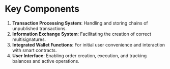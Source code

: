 # Key Components

1. **Transaction Processing System**: Handling and storing chains of unpublished transactions.
2. **Information Exchange System**: Facilitating the creation of correct multisignatures.
3. **Integrated Wallet Functions**: For initial user convenience and interaction with smart contracts.
4. **User Interface**: Enabling order creation, execution, and tracking balances and active operations.
